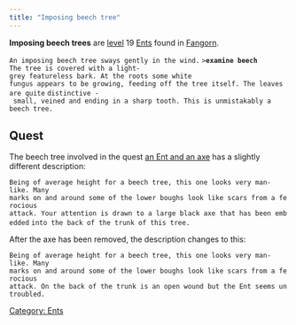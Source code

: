 ```yaml
---
title: "Imposing beech tree"
---
```


**Imposing beech trees** are [level](level "wikilink") 19
[Ents](Ent "wikilink") found in [Fangorn](Fangorn "wikilink").

`An imposing beech tree sways gently in the wind.`
`>`**`examine beech`**
`The tree is covered with a light-grey featureless bark. At the roots some white`
`fungus appears to be growing, feeding off the tree itself. The leaves are quite`
`distinctive - small, veined and ending in a sharp tooth. This is unmistakably a`
`beech tree.`

## Quest

The beech tree involved in the quest [an Ent and an
axe](Quest#An_Ent_and_an_axe "wikilink") has a slightly different
description:

`Being of average height for a beech tree, this one looks very man-like. Many`
`marks on and around some of the lower boughs look like scars from a ferocious`
`attack. Your attention is drawn to a large black axe that has been embedded`
`into the back of the trunk of this tree.`

After the axe has been removed, the description changes to this:

`Being of average height for a beech tree, this one looks very man-like. Many`
`marks on and around some of the lower boughs look like scars from a ferocious`
`attack. On the back of the trunk is an open wound but the Ent seems untroubled.`

[Category: Ents](Category:_Ents "wikilink")